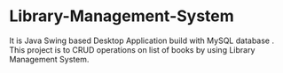# Library-Management-System
It is Java Swing based Desktop Application build with MySQL database . This project is to CRUD operations on list of books by using Library Management System. 
